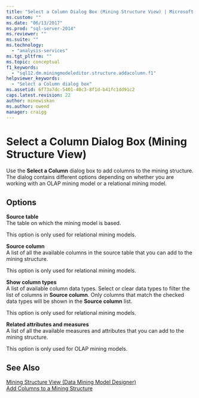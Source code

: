 ```yaml
---
title: "Select a Column Dialog Box (Mining Structure View) | Microsoft Docs"
ms.custom: ""
ms.date: "06/13/2017"
ms.prod: "sql-server-2014"
ms.reviewer: ""
ms.suite: ""
ms.technology: 
  - "analysis-services"
ms.tgt_pltfrm: ""
ms.topic: conceptual
f1_keywords: 
  - "sql12.dm.miningmodeleditor.structure.addacolumn.f1"
helpviewer_keywords: 
  - "Select a Column dialog box"
ms.assetid: 6f73a7dc-5401-40c3-8f1d-b41fc1dd91c2
caps.latest.revision: 22
author: minewiskan
ms.author: owend
manager: craigg
---
```

# Select a Column Dialog Box (Mining Structure View)
  Use the **Select a Column** dialog box to add columns to the mining structure. The dialog contains different options depending on whether you are working with an OLAP mining model or a relational mining model.  
  
## Options  
 **Source table**  
 The table on which the mining model is based.  
  
 This option is only used for relational mining models.  
  
 **Source column**  
 A list of all the available columns in the source table that you can add to the mining structure.  
  
 This option is only used for relational mining models.  
  
 **Show column types**  
 A list of available column data types. Select or clear data types to filter the list of columns in **Source column**. Only columns that match the checked data types will be shown in the **Source column** list.  
  
 This option is only used for relational mining models.  
  
 **Related attributes and measures**  
 A list of all the available measures and attributes that you can add to the mining structure.  
  
 This option is only used for OLAP mining models.  
  
## See Also  
 [Mining Structure View &#40;Data Mining Model Designer&#41;](mining-structure-view-data-mining-model-designer.md)   
 [Add Columns to a Mining Structure](data-mining/add-columns-to-a-mining-structure.md)  
  
  

